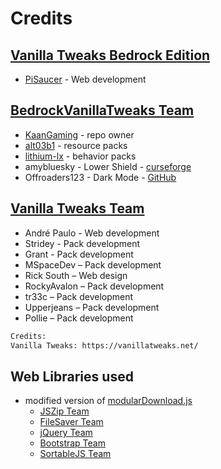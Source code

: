 # Credits

## [Vanilla Tweaks Bedrock Edition](https://github.com/PiSaucer/VanillaTweaksBedrock)
- [PiSaucer](https://github.com/pisaucer) - Web development

## [BedrockVanillaTweaks Team](https://github.com/KaanGaming/BedrockVanillaTweaks)
- [KaanGaming](https://github.com/KaanGaming) - repo owner
- [alt03b1](https://github.com/alt03b1) - resource packs
- [lithium-lx](https://github.com/lithium-lx) - behavior packs
- amybluesky - Lower Shield - [curseforge](https://www.curseforge.com/minecraft/mc-addons/lower-shield-by-amybluesky/files) 
- Offroaders123 - Dark Mode - [GitHub](https://github.com/Offroaders123/Dark-Mode)

## [Vanilla Tweaks Team](https://vanillatweaks.net/)
- André Paulo - Web development
- Stridey - Pack development
- Grant - Pack development
- MSpaceDev – Pack development
- Rick South – Web design
- RockyAvalon – Pack development
- tr33c – Pack development
- Upperjeans – Pack development
- Pollie – Pack development
```txt
Credits:
Vanilla Tweaks: https://vanillatweaks.net/
```

## Web Libraries used
- modified version of [modularDownload.js](https://github.com/PiSaucer/modularDownload.js)
  - [JSZip Team](https://stuk.github.io/jszip/)
  - [FileSaver Team](https://github.com/eligrey/FileSaver.js/)
  - [jQuery Team](https://jquery.com/)
  - [Bootstrap Team](https://getbootstrap.com/)
  - [SortableJS Team](https://github.com/SortableJS/Sortable)
